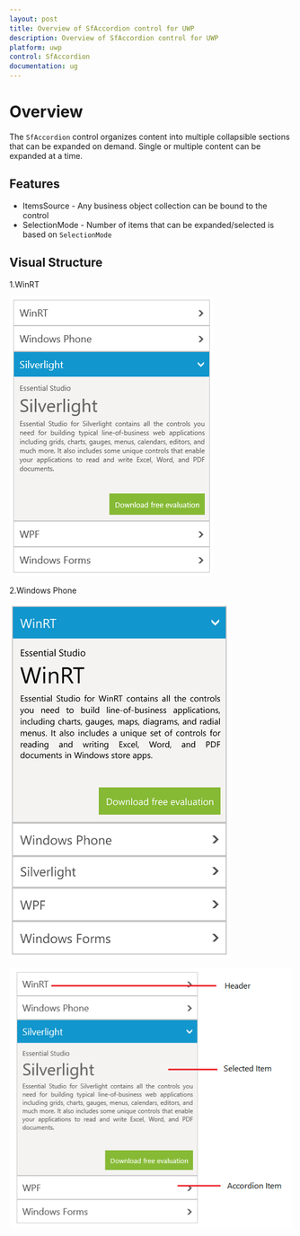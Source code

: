 ```yaml
---
layout: post
title: Overview of SfAccordion control for UWP
description: Overview of SfAccordion control for UWP
platform: uwp
control: SfAccordion
documentation: ug
---
```


# Overview

The `SfAccordion` control organizes content into multiple collapsible sections that can be expanded on demand. Single or multiple content can be expanded at a time.

## Features

* ItemsSource - Any business object collection can be bound to the control
* SelectionMode - Number of items that can be expanded/selected is based on `SelectionMode`

## Visual Structure

1.WinRT

![](Overview-images/Winrt.png)

2.Windows Phone

![](Overview-images/windowsphone.png)


![](Overview-images/win.png)


